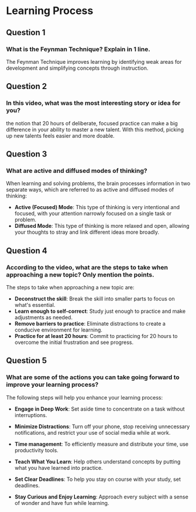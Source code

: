# Learning Process

## Question 1
### What is the Feynman Technique? Explain in 1 line.
The Feynman Technique improves learning by identifying weak areas for development and simplifying concepts through instruction.

## Question 2
### In this video, what was the most interesting story or idea for you?
the notion that 20 hours of deliberate, focused practice can make a big difference in your ability to master a new talent. With this method, picking up new talents feels easier and more doable.

## Question 3
### What are active and diffused modes of thinking?
When learning and solving problems, the brain processes information in two separate ways, which are referred to as active and diffused modes of thinking:

- **Active (Focused) Mode**:
   This type of thinking is very intentional and focused, with your attention narrowly focused on a single task or problem.
- **Diffused Mode**:
   This type of thinking is more relaxed and open, allowing your thoughts to stray and link different ideas more broadly.

## Question 4
### According to the video, what are the steps to take when approaching a new topic? Only mention the points.
The steps to take when approaching a new topic are:
- **Deconstruct the skill**: Break the skill into smaller parts to focus on what's essential.
- **Learn enough to self-correct**: Study just enough to practice and make adjustments as needed.
- **Remove barriers to practice**: Eliminate distractions to create a conducive environment for learning.
- **Practice for at least 20 hours**: Commit to practicing for 20 hours to overcome the initial frustration and see progress.

## Question 5
### What are some of the actions you can take going forward to improve your learning process?
The following steps will help you enhance your learning process:

- **Engage in Deep Work**: Set aside time to concentrate on a task without interruptions.

- **Minimize Distractions**: Turn off your phone, stop receiving unnecessary notifications, and restrict your use of social media while at work.

- **Time management**: To efficiently measure and distribute your time, use productivity tools.

- **Teach What You Learn**: Help others understand concepts by putting what you have learned into practice.

- **Set Clear Deadlines**: To help you stay on course with your study, set deadlines.

- **Stay Curious and Enjoy Learning**: Approach every subject with a sense of wonder and have fun while learning.
